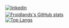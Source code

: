 <a href="https://www.linkedin.com/in/francisco-hauva/" target="_blank"><img src="https://img.shields.io/badge/linkedin-%231E77B5.svg?&style=for-the-badge&logo=linkedin&logoColor=white" alt=linkedin style="margin-bottom: 5px;" /></a><br>
[![Froidlands's GitHub stats](https://github-readme-stats.vercel.app/api?username=Froidland&count_private=true&theme=transparent)](https://github.com/anuraghazra/github-readme-stats)<br>
[![Top Langs](https://github-readme-stats.vercel.app/api/top-langs/?username=Froidland&count_private=true&size_weight=0.5&count_weight=0.5&theme=transparent&layout=compact)](https://github.com/anuraghazra/github-readme-stats)
